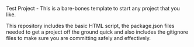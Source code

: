 Test Project - 
This is a bare-bones template to start any project that you like. 

This repository includes the basic HTML script, the package.json files needed to get a project off the ground quick and also includes the gitignore files to make sure you are committing safely and effectively. 
